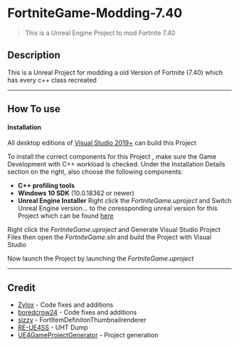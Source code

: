 # FortniteGame-Modding-7.40

> This is a Unreal Engine Project to mod Fortnite 7.40

## Description

This is a Unreal Project for modding a old Version of Fortnite (7.40) which has every c++ class recreated

---

## How To use

#### Installation

All desktop editions of [Visual Studio 2019+]((http://www.visualstudio.com/products/visual-studio-community-vs)) can build this Project

To install the correct components for this Project , make sure the Game Development with C++ workload is checked. Under the Installation Details section on the right, also choose the following components:
-   **C++ profiling tools**
-   **Windows 10 SDK** (10.0.18362 or newer)
-   **Unreal Engine Installer**
Right click the *FortniteGame.uproject* and Switch Unreal Engine version... to the coressponding unreal version for this Project which can be found [here](https://drive.google.com/file/d/1GXKj8LkcruuzpVOI4X4R6IUClhvzmSHm/view?usp=share_link)

Right click the *FortniteGame.uproject* and Generate Visual Studio Project Files then open the *FortniteGame.sln* and build the Project with Visual Studio

Now launch the Project by launching the *FortniteGame.uproject*

---
## Credit

- [Zylox](https://twitter.com/zyloxmods) - Code fixes and additions
- [boredcrow24](https://twitter.com/boredcrow24) - Code fixes and additions
- [sizzy](https://twitter.com/realsizzyleaks) - FortItemDefinitonThumbnailrenderer
- [RE-UE4SS](https://github.com/UE4SS-RE/RE-UE4SS) - UHT Dump
- [UE4GameProjectGenerator](https://github.com/Buckminsterfullerene02/UE4GameProjectGenerator) - Project generation
